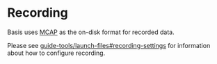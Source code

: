 # Recording

Basis uses [MCAP](https://mcap.dev/) as the on-disk format for recorded data. 

Please see [guide-tools/launch-files#recording-settings](../guide-tools/launch-files#recording-settings) for information about how to configure recording.